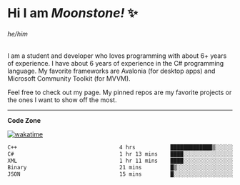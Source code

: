 
<!--
**MoonstoneStudios/MoonstoneStudios** is a ✨ _special_ ✨ repository because its `README.md` (this file) appears on your GitHub profile.

Here are some ideas to get you started:

- 🔭 I’m currently working on ...
- 🌱 I’m currently learning ...
- 👯 I’m looking to collaborate on ...
- 🤔 I’m looking for help with ...
- 💬 Ask me about ...
- 📫 How to reach me: ...
- 😄 Pronouns: ...
- ⚡ Fun fact: ...
-->

# Hi I am _Moonstone!_  ✨
###### he/him

I am a student and developer who loves programming with about 6+ years of experience. 
I have about 6 years of experience in the C# programming language. 
My favorite frameworks are Avalonia (for desktop apps) and Microsoft Community Toolkit (for MVVM).

Feel free to check out my page. My pinned repos are my favorite projects or the ones I want to show off the most. 

---

**Code Zone**


[![wakatime](https://wakatime.com/badge/user/35c755da-7226-42ef-89f9-892c03fbcf7e.svg?style=for-the-badge)](https://wakatime.com/@35c755da-7226-42ef-89f9-892c03fbcf7e)
<!--START_SECTION:waka-->

```txt
C++                                4 hrs           █████████████▒░░░░░░░░░░░   53.59 %
C#                                 1 hr 13 mins    ████░░░░░░░░░░░░░░░░░░░░░   16.45 %
XML                                1 hr 11 mins    ████░░░░░░░░░░░░░░░░░░░░░   15.90 %
Binary                             21 mins         █▒░░░░░░░░░░░░░░░░░░░░░░░   04.74 %
JSON                               15 mins         █░░░░░░░░░░░░░░░░░░░░░░░░   03.41 %
```

<!--END_SECTION:waka-->
